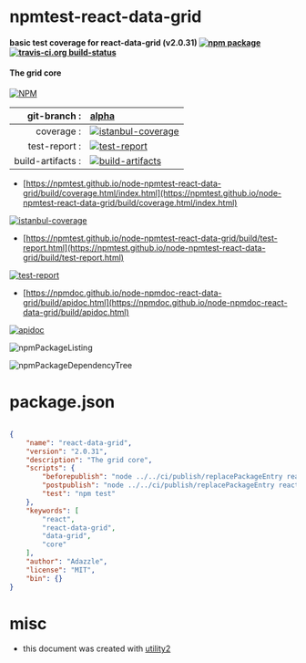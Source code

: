 # npmtest-react-data-grid

#### basic test coverage for  react-data-grid (v2.0.31)  [![npm package](https://img.shields.io/npm/v/npmtest-react-data-grid.svg?style=flat-square)](https://www.npmjs.org/package/npmtest-react-data-grid) [![travis-ci.org build-status](https://api.travis-ci.org/npmtest/node-npmtest-react-data-grid.svg)](https://travis-ci.org/npmtest/node-npmtest-react-data-grid)

#### The grid core

[![NPM](https://nodei.co/npm/react-data-grid.png?downloads=true&downloadRank=true&stars=true)](https://www.npmjs.com/package/react-data-grid)

| git-branch : | [alpha](https://github.com/npmtest/node-npmtest-react-data-grid/tree/alpha)|
|--:|:--|
| coverage : | [![istanbul-coverage](https://npmtest.github.io/node-npmtest-react-data-grid/build/coverage.badge.svg)](https://npmtest.github.io/node-npmtest-react-data-grid/build/coverage.html/index.html)|
| test-report : | [![test-report](https://npmtest.github.io/node-npmtest-react-data-grid/build/test-report.badge.svg)](https://npmtest.github.io/node-npmtest-react-data-grid/build/test-report.html)|
| build-artifacts : | [![build-artifacts](https://npmtest.github.io/node-npmtest-react-data-grid/glyphicons_144_folder_open.png)](https://github.com/npmtest/node-npmtest-react-data-grid/tree/gh-pages/build)|

- [https://npmtest.github.io/node-npmtest-react-data-grid/build/coverage.html/index.html](https://npmtest.github.io/node-npmtest-react-data-grid/build/coverage.html/index.html)

[![istanbul-coverage](https://npmtest.github.io/node-npmtest-react-data-grid/build/screenCapture.buildCi.browser.%252Ftmp%252Fbuild%252Fcoverage.lib.html.png)](https://npmtest.github.io/node-npmtest-react-data-grid/build/coverage.html/index.html)

- [https://npmtest.github.io/node-npmtest-react-data-grid/build/test-report.html](https://npmtest.github.io/node-npmtest-react-data-grid/build/test-report.html)

[![test-report](https://npmtest.github.io/node-npmtest-react-data-grid/build/screenCapture.buildCi.browser.%252Ftmp%252Fbuild%252Ftest-report.html.png)](https://npmtest.github.io/node-npmtest-react-data-grid/build/test-report.html)

- [https://npmdoc.github.io/node-npmdoc-react-data-grid/build/apidoc.html](https://npmdoc.github.io/node-npmdoc-react-data-grid/build/apidoc.html)

[![apidoc](https://npmdoc.github.io/node-npmdoc-react-data-grid/build/screenCapture.buildCi.browser.%252Ftmp%252Fbuild%252Fapidoc.html.png)](https://npmdoc.github.io/node-npmdoc-react-data-grid/build/apidoc.html)

![npmPackageListing](https://npmtest.github.io/node-npmtest-react-data-grid/build/screenCapture.npmPackageListing.svg)

![npmPackageDependencyTree](https://npmtest.github.io/node-npmtest-react-data-grid/build/screenCapture.npmPackageDependencyTree.svg)



# package.json

```json

{
    "name": "react-data-grid",
    "version": "2.0.31",
    "description": "The grid core",
    "scripts": {
        "beforepublish": "node ../../ci/publish/replacePackageEntry react-data-grid true",
        "postpublish": "node ../../ci/publish/replacePackageEntry react-data-grid",
        "test": "npm test"
    },
    "keywords": [
        "react",
        "react-data-grid",
        "data-grid",
        "core"
    ],
    "author": "Adazzle",
    "license": "MIT",
    "bin": {}
}
```



# misc
- this document was created with [utility2](https://github.com/kaizhu256/node-utility2)
